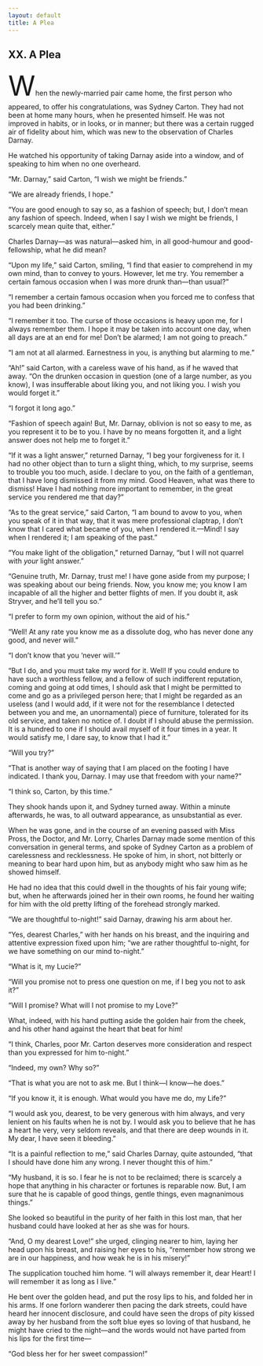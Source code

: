 ```yaml
---
layout: default
title: A Plea
---
```

## XX. A Plea

<span class="dropcap" style="font-size: 4.00em">W</span>hen the newly-married pair came home, the first person who appeared, to offer his congratulations, was Sydney Carton. They had not been at home many hours, when he presented himself. He was not improved in habits, or in looks, or in manner; but there was a certain rugged air of fidelity about him, which was new to the observation of Charles Darnay.

He watched his opportunity of taking Darnay aside into a window, and of speaking to him when no one overheard.

“Mr. Darnay,” said Carton, “I wish we might be friends.”

“We are already friends, I hope.”

“You are good enough to say so, as a fashion of speech; but, I don’t mean any fashion of speech. Indeed, when I say I wish we might be friends, I scarcely mean quite that, either.”

Charles Darnay—as was natural—asked him, in all good-humour and good-fellowship, what he did mean?

“Upon my life,” said Carton, smiling, “I find that easier to comprehend in my own mind, than to convey to yours. However, let me try. You remember a certain famous occasion when I was more drunk than—than usual?”

“I remember a certain famous occasion when you forced me to confess that you had been drinking.”

“I remember it too. The curse of those occasions is heavy upon me, for I always remember them. I hope it may be taken into account one day, when all days are at an end for me! Don’t be alarmed; I am not going to preach.”

“I am not at all alarmed. Earnestness in you, is anything but alarming to me.”

“Ah!” said Carton, with a careless wave of his hand, as if he waved that away. “On the drunken occasion in question (one of a large number, as you know), I was insufferable about liking you, and not liking you. I wish you would forget it.”

“I forgot it long ago.”

“Fashion of speech again! But, Mr. Darnay, oblivion is not so easy to me, as you represent it to be to you. I have by no means forgotten it, and a light answer does not help me to forget it.”

“If it was a light answer,” returned Darnay, “I beg your forgiveness for it. I had no other object than to turn a slight thing, which, to my surprise, seems to trouble you too much, aside. I declare to you, on the faith of a gentleman, that I have long dismissed it from my mind. Good Heaven, what was there to dismiss! Have I had nothing more important to remember, in the great service you rendered me that day?”

“As to the great service,” said Carton, “I am bound to avow to you, when you speak of it in that way, that it was mere professional claptrap, I don’t know that I cared what became of you, when I rendered it.—Mind! I say when I rendered it; I am speaking of the past.”

“You make light of the obligation,” returned Darnay, “but I will not quarrel with _your_ light answer.”

“Genuine truth, Mr. Darnay, trust me! I have gone aside from my purpose; I was speaking about our being friends. Now, you know me; you know I am incapable of all the higher and better flights of men. If you doubt it, ask Stryver, and he’ll tell you so.”

“I prefer to form my own opinion, without the aid of his.”

“Well! At any rate you know me as a dissolute dog, who has never done any good, and never will.”

“I don’t know that you ‘never will.’”

“But I do, and you must take my word for it. Well! If you could endure to have such a worthless fellow, and a fellow of such indifferent reputation, coming and going at odd times, I should ask that I might be permitted to come and go as a privileged person here; that I might be regarded as an useless (and I would add, if it were not for the resemblance I detected between you and me, an unornamental) piece of furniture, tolerated for its old service, and taken no notice of. I doubt if I should abuse the permission. It is a hundred to one if I should avail myself of it four times in a year. It would satisfy me, I dare say, to know that I had it.”

“Will you try?”

“That is another way of saying that I am placed on the footing I have indicated. I thank you, Darnay. I may use that freedom with your name?”

“I think so, Carton, by this time.”

They shook hands upon it, and Sydney turned away. Within a minute afterwards, he was, to all outward appearance, as unsubstantial as ever.

When he was gone, and in the course of an evening passed with Miss Pross, the Doctor, and Mr. Lorry, Charles Darnay made some mention of this conversation in general terms, and spoke of Sydney Carton as a problem of carelessness and recklessness. He spoke of him, in short, not bitterly or meaning to bear hard upon him, but as anybody might who saw him as he showed himself.

He had no idea that this could dwell in the thoughts of his fair young wife; but, when he afterwards joined her in their own rooms, he found her waiting for him with the old pretty lifting of the forehead strongly marked.

“We are thoughtful to-night!” said Darnay, drawing his arm about her.

“Yes, dearest Charles,” with her hands on his breast, and the inquiring and attentive expression fixed upon him; “we are rather thoughtful to-night, for we have something on our mind to-night.”

“What is it, my Lucie?”

“Will you promise not to press one question on me, if I beg you not to ask it?”

“Will I promise? What will I not promise to my Love?”

What, indeed, with his hand putting aside the golden hair from the cheek, and his other hand against the heart that beat for him!

“I think, Charles, poor Mr. Carton deserves more consideration and respect than you expressed for him to-night.”

“Indeed, my own? Why so?”

“That is what you are not to ask me. But I think—I know—he does.”

“If you know it, it is enough. What would you have me do, my Life?”

“I would ask you, dearest, to be very generous with him always, and very lenient on his faults when he is not by. I would ask you to believe that he has a heart he very, very seldom reveals, and that there are deep wounds in it. My dear, I have seen it bleeding.”

“It is a painful reflection to me,” said Charles Darnay, quite astounded, “that I should have done him any wrong. I never thought this of him.”

“My husband, it is so. I fear he is not to be reclaimed; there is scarcely a hope that anything in his character or fortunes is reparable now. But, I am sure that he is capable of good things, gentle things, even magnanimous things.”

She looked so beautiful in the purity of her faith in this lost man, that her husband could have looked at her as she was for hours.

“And, O my dearest Love!” she urged, clinging nearer to him, laying her head upon his breast, and raising her eyes to his, “remember how strong we are in our happiness, and how weak he is in his misery!”

The supplication touched him home. “I will always remember it, dear Heart! I will remember it as long as I live.”

He bent over the golden head, and put the rosy lips to his, and folded her in his arms. If one forlorn wanderer then pacing the dark streets, could have heard her innocent disclosure, and could have seen the drops of pity kissed away by her husband from the soft blue eyes so loving of that husband, he might have cried to the night—and the words would not have parted from his lips for the first time—

“God bless her for her sweet compassion!”

